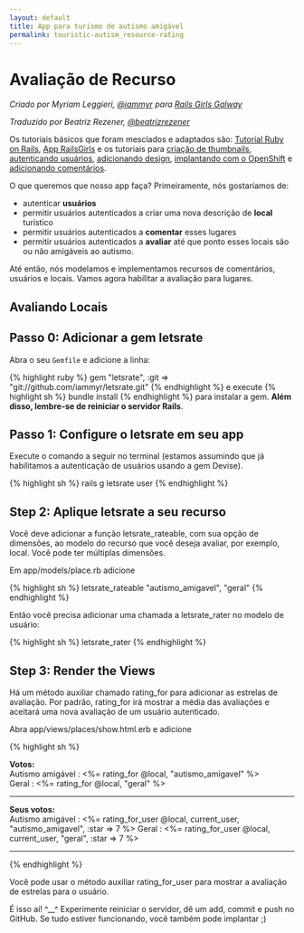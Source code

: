 ```yaml
---
layout: default
title: App para turismo de autismo amigável
permalink: touristic-autism_resource-rating
---
```


# Avaliação de Recurso

*Criado por Myriam Leggieri, [@iammyr](https://twitter.com/iammyr)*
*para [Rails Girls Galway](https://github.com/RailsGirlsGalway)*

*Traduzido por Beatriz Rezener, [@beatrizrezener](https://github.com/beatrizrezener)*

Os tutoriais básicos que foram mesclados e adaptados são: [Tutorial Ruby on Rails](http://www.railstutorial.org/book), [App RailsGirls](http://guides.railsgirls.com/app/) e os tutoriais para [criação de thumbnails](http://guides.railsgirls.com/thumbnails), [autenticando usuários](http://guides.railsgirls.com/devise/), [adicionando design](http://guides.railsgirls.com/design), [implantando com o OpenShift](http://guides.railsgirls.com/openshift/) e [adicionando comentários](http://guides.railsgirls.com/commenting).

O que queremos que nosso app faça? Primeiramente, nós gostaríamos de:
* autenticar **usuários**
* permitir usuários autenticados a criar uma nova descrição de **local** turístico
* permitir usuários autenticados a **comentar** esses lugares
* permitir usuários autenticados a **avaliar** até que ponto esses locais são ou não amigáveis ao autismo.

Até então, nós modelamos e implementamos recursos de comentários, usuários e locais. Vamos agora habilitar a avaliação para lugares.

## Avaliando Locais

## Passo 0: Adicionar a gem letsrate

Abra o seu `Gemfile` e adicione a linha:

{% highlight ruby %}
gem "letsrate", :git => "git://github.com/iammyr/letsrate.git"
{% endhighlight %}
e execute
{% highlight sh %}
bundle install
{% endhighlight %}
para instalar a gem. **Além disso, lembre-se de reiniciar o servidor Rails**.

## Passo 1: Configure o letsrate em seu app

Execute o comando a seguir no terminal (estamos assumindo que já habilitamos a autenticação de usuários usando a gem Devise).

{% highlight sh %}
rails g letsrate user
{% endhighlight %}

## Step 2: Aplique letsrate a seu recurso

Você deve adicionar a função letsrate_rateable, com sua opção de dimensões, ao modelo do recurso que você deseja avaliar, por exemplo, local. Você pode ter múltiplas dimensões.

Em app/models/place.rb adicione

{% highlight sh %}
  letsrate_rateable "autismo_amigavel", "geral"
{% endhighlight %}

Então você precisa adicionar uma chamada a letsrate_rater no modelo de usuário:

{% highlight sh %}
  letsrate_rater
{% endhighlight %}

## Step 3: Render the Views

Há um método auxiliar chamado rating_for para adicionar as estrelas de avaliação. Por padrão, rating_for irá mostrar a média das avaliações e aceitará uma nova avaliação de um usuário autenticado.

Abra app/views/places/show.html.erb e adicione

{% highlight sh %}
<p>
<strong>Votos:</strong><br />
Autismo amigável : <%= rating_for @local, "autismo_amigavel" %> <br />
Geral : <%= rating_for @local, "geral" %>
</p>
<hr />
<p>
<strong>Seus votos:</strong><br />
Autismo amigável : <%= rating_for_user @local, current_user, "autismo_amigavel", :star => 7 %>
Geral : <%= rating_for_user @local, current_user, "geral", :star => 7 %>
</p>
<hr />
{% endhighlight %}

Você pode usar o método auxiliar rating_for_user para mostrar a avaliação de estrelas para o usuário.


É isso aí! ^__^
Experimente reiniciar o servidor, dê um add, commit e push no GitHub. Se tudo estiver funcionando, você também pode implantar ;)
